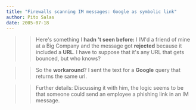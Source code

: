 ```yaml
---
title: "Firewalls scanning IM messages: Google as symbolic link"
author: Pito Salas
date: 2005-07-18
---
```



>>

>> Here's something I **hadn 't seen before:** I IM'd a friend of mine at a
Big Company and the message got **rejected** because it included a **URL**. I
have to suppose that it's any URL that gets bounced, but who knows?

>>

>> So the **workaround**? I sent the text for a **Google** query that returns
the same url.

>>

>> Further details: Discussing it with him, the logic seems to be that someone
could send an employee a phishing link in an IM message.


